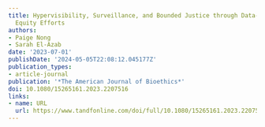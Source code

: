 ```yaml
---
title: Hypervisibility, Surveillance, and Bounded Justice through Data-Driven Health
  Equity Efforts
authors:
- Paige Nong
- Sarah El-Azab
date: '2023-07-01'
publishDate: '2024-05-05T22:08:12.045177Z'
publication_types:
- article-journal
publication: '*The American Journal of Bioethics*'
doi: 10.1080/15265161.2023.2207516
links:
- name: URL
  url: https://www.tandfonline.com/doi/full/10.1080/15265161.2023.2207516
---
```

